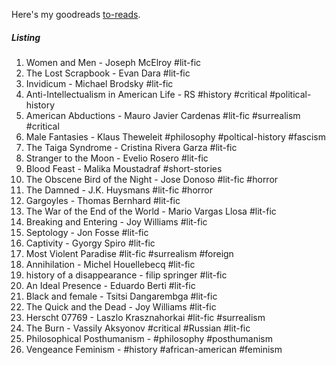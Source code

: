 

Here's my goodreads [to-reads](https://www.goodreads.com/review/list/25702327?ref=nav_mybooks).
##### Listing
1. Women and Men - Joseph McElroy #lit-fic 
2. The Lost Scrapbook - Evan Dara #lit-fic 
3. Invidicum - Michael Brodsky #lit-fic 
5. Anti-Intellectualism in American Life - RS #history #critical #political-history 
6. American Abductions - Mauro Javier Cardenas #lit-fic #surrealism #critical 
7. Male Fantasies - Klaus Theweleit #philosophy #poltical-history #fascism 
8. The Taiga Syndrome - Cristina Rivera Garza #lit-fic 
9. Stranger to the Moon - Evelio Rosero #lit-fic 
10. Blood Feast - Malika Moustadraf #short-stories 
11. The Obscene Bird of the Night - Jose Donoso #lit-fic #horror 
12. The Damned - J.K. Huysmans #lit-fic #horror 
13. Gargoyles - Thomas Bernhard #lit-fic 
14. The War of the End of the World - Mario Vargas Llosa #lit-fic 
15. Breaking and Entering - Joy Williams #lit-fic 
16. Septology - Jon Fosse #lit-fic 
17. Captivity - Gyorgy Spiro #lit-fic 
18. Most Violent Paradise #lit-fic #surrealism #foreign 
19. Annihilation - Michel Houellebecq #lit-fic 
20. history of a disappearance - filip springer #lit-fic 
21. An Ideal Presence - Eduardo Berti #lit-fic 
22. Black and female - Tsitsi Dangarembga #lit-fic 
23. The Quick and the Dead - Joy Williams #lit-fic 
24. Herscht 07769 - Laszlo Krasznahorkai #lit-fic #surrealism 
25. The Burn - Vassily Aksyonov #critical #Russian #lit-fic 
26. Philosophical Posthumanism - #philosophy #posthumanism 
27. Vengeance Feminism - #history #african-american #feminism 
